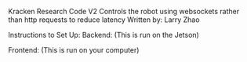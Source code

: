 Kracken Research Code V2
Controls the robot using websockets rather than http requests to reduce latency
Written by: Larry Zhao

Instructions to Set Up:
Backend:
(This is run on the Jetson)


Frontend:
(This is run on your computer)


